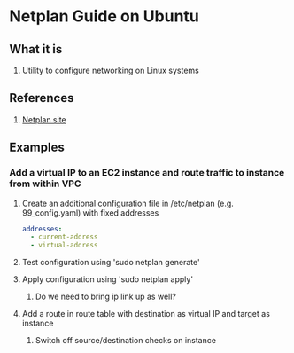 # Netplan Guide on Ubuntu

## What it is

1. Utility to configure networking on Linux systems

## References

1. [Netplan site](https://netplan.io/)

## Examples

### Add a virtual IP to an EC2 instance and route traffic to instance from within VPC

1. Create an additional configuration file in /etc/netplan (e.g. 99_config.yaml) with fixed addresses

   ```yaml
   addresses:
     - current-address
     - virtual-address
   ```

1. Test configuration using 'sudo netplan generate'

1. Apply configuration using 'sudo netplan apply'

   1. Do we need to bring ip link up as well?

1. Add a route in route table with destination as virtual IP and target as instance

   1. Switch off source/destination checks on instance
